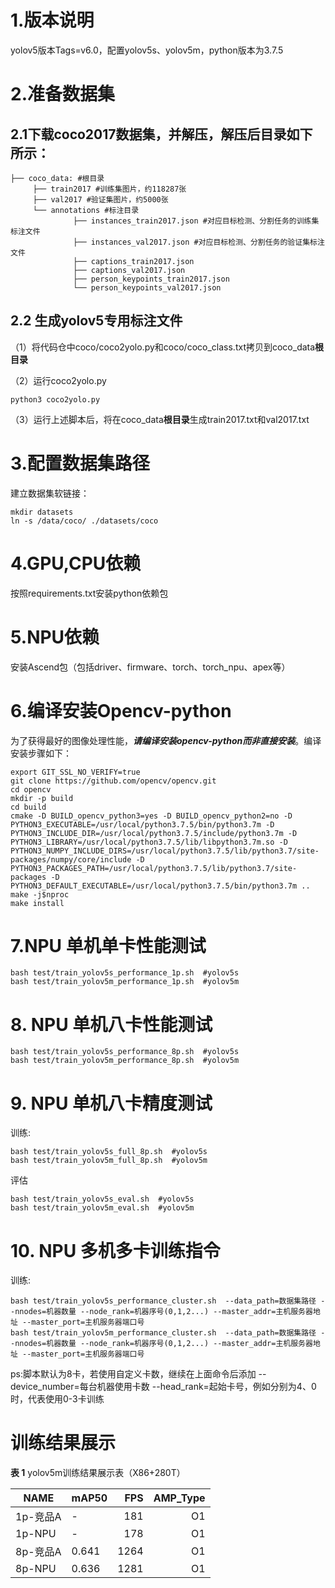 # 1.版本说明
yolov5版本Tags=v6.0，配置yolov5s、yolov5m，python版本为3.7.5

# 2.准备数据集

## 2.1下载coco2017数据集，并解压，解压后目录如下所示：

```
├── coco_data: #根目录
     ├── train2017 #训练集图片，约118287张
     ├── val2017 #验证集图片，约5000张
     └── annotations #标注目录
     		  ├── instances_train2017.json #对应目标检测、分割任务的训练集标注文件
     		  ├── instances_val2017.json #对应目标检测、分割任务的验证集标注文件
     		  ├── captions_train2017.json 
     		  ├── captions_val2017.json 
     		  ├── person_keypoints_train2017.json 
     		  └── person_keypoints_val2017.json
```

## 2.2 生成yolov5专用标注文件

（1）将代码仓中coco/coco2yolo.py和coco/coco_class.txt拷贝到coco_data**根目录**

（2）运行coco2yolo.py

```
python3 coco2yolo.py
```

（3）运行上述脚本后，将在coco_data**根目录**生成train2017.txt和val2017.txt

# 3.配置数据集路径

建立数据集软链接：

```
mkdir datasets
ln -s /data/coco/ ./datasets/coco
```


# 4.GPU,CPU依赖
按照requirements.txt安装python依赖包  

# 5.NPU依赖
安装Ascend包（包括driver、firmware、torch、torch_npu、apex等）

# 6.编译安装Opencv-python

为了获得最好的图像处理性能，***请编译安装opencv-python而非直接安装***。编译安装步骤如下：

```
export GIT_SSL_NO_VERIFY=true
git clone https://github.com/opencv/opencv.git
cd opencv
mkdir -p build
cd build
cmake -D BUILD_opencv_python3=yes -D BUILD_opencv_python2=no -D PYTHON3_EXECUTABLE=/usr/local/python3.7.5/bin/python3.7m -D PYTHON3_INCLUDE_DIR=/usr/local/python3.7.5/include/python3.7m -D PYTHON3_LIBRARY=/usr/local/python3.7.5/lib/libpython3.7m.so -D PYTHON3_NUMPY_INCLUDE_DIRS=/usr/local/python3.7.5/lib/python3.7/site-packages/numpy/core/include -D PYTHON3_PACKAGES_PATH=/usr/local/python3.7.5/lib/python3.7/site-packages -D PYTHON3_DEFAULT_EXECUTABLE=/usr/local/python3.7.5/bin/python3.7m ..
make -j$nproc
make install
```

# 7.NPU 单机单卡性能测试  

```
bash test/train_yolov5s_performance_1p.sh  #yolov5s
bash test/train_yolov5m_performance_1p.sh  #yolov5m
```

# 8. NPU 单机八卡性能测试

```
bash test/train_yolov5s_performance_8p.sh  #yolov5s
bash test/train_yolov5m_performance_8p.sh  #yolov5m
```

# 9. NPU 单机八卡精度测试
训练:
```
bash test/train_yolov5s_full_8p.sh  #yolov5s
bash test/train_yolov5m_full_8p.sh  #yolov5m
```

评估
```
bash test/train_yolov5s_eval.sh  #yolov5s
bash test/train_yolov5m_eval.sh  #yolov5m
```

# 10. NPU 多机多卡训练指令  
训练:
```
bash test/train_yolov5s_performance_cluster.sh  --data_path=数据集路径 --nnodes=机器数量 --node_rank=机器序号(0,1,2...) --master_addr=主机服务器地址 --master_port=主机服务器端口号
bash test/train_yolov5m_performance_cluster.sh  --data_path=数据集路径 --nnodes=机器数量 --node_rank=机器序号(0,1,2...) --master_addr=主机服务器地址 --master_port=主机服务器端口号
```
ps:脚本默认为8卡，若使用自定义卡数，继续在上面命令后添加 --device_number=每台机器使用卡数 --head_rank=起始卡号，例如分别为4、0时，代表使用0-3卡训练


# 训练结果展示

**表 1**  yolov5m训练结果展示表（X86+280T）

| NAME     | mAP50 |  FPS | AMP_Type |
| -------  | -----  | ---: | -------: |
| 1p-竞品A  | - | 181 |       O1 |
| 1p-NPU   | - | 178 |       O1 |
| 8p-竞品A  | 0.641 | 1264 |       O1 |
| 8p-NPU   | 0.636 | 1281 |       O1 |